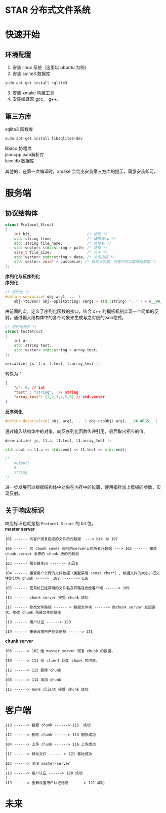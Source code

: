 # STAR 分布式文件系统

# 快速开始
## 环境配置
1. 安装 linux 系统（这里以 ubuntu 为例）  
2. 安装 sqlite3 数据库
```shell
sudo apt-get install sqlite3
```
3. 安装 xmake 构建工具
4. 安装编译器 gcc， g++、

## 第三方库

sqlite3 函数库  
```
sudo apt-get install libsqlite3-dev
```
libaco  协程库    
jsoncpp json解析库  
leveldb 数据库  

其他的，在第一次编译时，xmake 会给出安装第三方库的提示，同意安装即可。

# 服务端
## 协议结构体  
```c++
struct Protocol_Struct
{
    int bit;                         /* 标识 */
    std::string from;                /* 请求者ip */
    std::string file_name;           /* 文件名 */
    std::vector< std::string > path; /* 路径 */
    size_t file_size;                /* 大小 */
    std::vector< std::string > data; /* 文件内容 */
    std::vector< void* > customize; /* 自定义内容，内容只可以是原始类型 */
};
```
**序列化与反序列化**  
**序列化**
```c++
/* 序列化 */
#define serialize( obj arg1, ... )                                                        \
    obj->toJson( obj->SplitString( #arg1 + std::string( ", " ) + #__VA_ARGS__ ), arg1, __VA_ARGS__ );
```
由前面的宏，定义了序列化函数的接口，结合 c++ 的模板机制实现一个简单的反射，通过输入结构体中的各个对象来生成与之对应的json格式。

```c++
/* 序列化例子 */
struct testStruct
{
    int a;
    std::string test;
    std::vector< std::string > array_test;
};

serialize( js, t.a, t.test, t.array_test );
```
转换为：
```json
{
    "a": 0, // int
    "test" : "string",  // string
    "array_test": [1,2,3,4,5,6] // std vector
}
```
**反序列化**
```c++
#define deserialize( obj, arg1, ... ) obj->toObj( arg1, __VA_ARGS__ )
```
通过输入结构体中的对象，向反序列化函数传递引用，最后取出相应的值。

```c++
deserialize( js, t1.a, t1.test, t1.array_test );

std::cout << t1.a << std::endl << t1.test << std::endl;

/*
    output:
    0
    string
*/
```  
进一步发展可以根据结构体中对象在内存中的位置，使用指针加上模板的参数，实现反射。  

## 关于响应标识
响应标识也就是指 `Protocol_Struct` 的 bit 位。  
**master server**
```
101 ------ 向客户回复指定的文件的元数据  ---> bit 为 107
|                                                           
106 ------ 向 chunk sever 询问的server上的所有元数据 ---> 102 ------ 接受 chunk-server 发来的 chunk 块的元数据     
|
103 ------ 服务器关闭 ------> 无回复
|
104 ------ 接受用户上传的文件数据（类型采用 const char*）, 根据文件的大小，把文件划分为 chunk ----->  108 |------> 116
|
105 ------ 把系统已经存储的文件名及其路径发给客户端 ------> 109
|
114 ------ chunk server 接受 chunk 成功
|
117 ------ 修改文件路径 ------ > 根据文件块 ------> 向chunk server 发起请求，修改 chunk 所属文件的路径
|
118 ------ 用户认证 ------> 120
|
119 ------ 重新设置用户登录信息 ------> 121
```

**chunk server**
```
106 ------> 102 给 master server 回复 chunk 的数据。
|
110 ------> 111 给 client 回复 chunk 的内容。
|
112 ------> 113 删除 chunk
|
108 ------> 114 添加 chunk
|
115 ------> none client 接受 chunk 成功
```

# 客户端
```
110 ------> 接受 chunk ------> 115  成功
|
112 ------> 删除 chunk ------> 113 删除成功
|
104 ------> 上传 chunk ------> 116 上传成功
|
117 ------> 移动文件 ------ > 121 移动成功
|
103 ------> 关闭 master-server
|
118 ------> 用户认证 ------> 120 成功
|
119 ------> 重新设置用户认证信息 ------> 121 成功
```

# 未来
